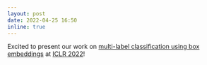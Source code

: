 ```yaml
---
layout: post
date: 2022-04-25 16:50
inline: true
---
```


Excited to present our work on [multi-label classification using box embeddings](https://openreview.net/forum?id=tyTH9kOxcvh) at [ICLR 2022](https://iclr.cc/virtual/2022/poster/6645)!